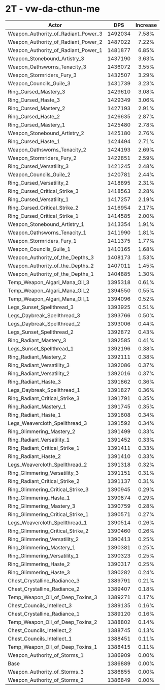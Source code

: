 # 2T - vw-da-cthun-me
| Actor | DPS | Increase |
|---|:---:|:---:|
|Weapon_Authority_of_Radiant_Power_3|1492034|7.58%|
|Weapon_Authority_of_Radiant_Power_2|1487022|7.22%|
|Weapon_Authority_of_Radiant_Power_1|1481877|6.85%|
|Weapon_Stonebound_Artistry_3|1437190|3.63%|
|Weapon_Oathsworns_Tenacity_3|1436072|3.55%|
|Weapon_Stormriders_Fury_3|1432507|3.29%|
|Weapon_Councils_Guile_3|1431739|3.23%|
|Ring_Cursed_Mastery_3|1429610|3.08%|
|Ring_Cursed_Haste_3|1429349|3.06%|
|Ring_Cursed_Mastery_2|1427193|2.91%|
|Ring_Cursed_Haste_2|1426635|2.87%|
|Ring_Cursed_Mastery_1|1425480|2.78%|
|Weapon_Stonebound_Artistry_2|1425180|2.76%|
|Ring_Cursed_Haste_1|1424494|2.71%|
|Weapon_Oathsworns_Tenacity_2|1424193|2.69%|
|Weapon_Stormriders_Fury_2|1422851|2.59%|
|Ring_Cursed_Versatility_3|1421245|2.48%|
|Weapon_Councils_Guile_2|1420781|2.44%|
|Ring_Cursed_Versatility_2|1418895|2.31%|
|Ring_Cursed_Critical_Strike_3|1418563|2.28%|
|Ring_Cursed_Versatility_1|1417257|2.19%|
|Ring_Cursed_Critical_Strike_2|1416954|2.17%|
|Ring_Cursed_Critical_Strike_1|1414585|2.00%|
|Weapon_Stonebound_Artistry_1|1413354|1.91%|
|Weapon_Oathsworns_Tenacity_1|1411990|1.81%|
|Weapon_Stormriders_Fury_1|1411375|1.77%|
|Weapon_Councils_Guile_1|1410165|1.68%|
|Weapon_Authority_of_the_Depths_3|1408173|1.53%|
|Weapon_Authority_of_the_Depths_2|1407011|1.45%|
|Weapon_Authority_of_the_Depths_1|1404885|1.30%|
|Temp_Weapon_Algari_Mana_Oil_3|1395318|0.61%|
|Temp_Weapon_Algari_Mana_Oil_2|1394550|0.55%|
|Temp_Weapon_Algari_Mana_Oil_1|1394096|0.52%|
|Legs_Sunset_Spellthread_3|1393925|0.51%|
|Legs_Daybreak_Spellthread_3|1393766|0.50%|
|Legs_Daybreak_Spellthread_2|1393006|0.44%|
|Legs_Sunset_Spellthread_2|1392872|0.43%|
|Ring_Radiant_Mastery_3|1392585|0.41%|
|Legs_Sunset_Spellthread_1|1392196|0.38%|
|Ring_Radiant_Mastery_2|1392111|0.38%|
|Ring_Radiant_Versatility_3|1392086|0.37%|
|Ring_Radiant_Versatility_2|1392016|0.37%|
|Ring_Radiant_Haste_3|1391862|0.36%|
|Legs_Daybreak_Spellthread_1|1391827|0.36%|
|Ring_Radiant_Critical_Strike_3|1391791|0.35%|
|Ring_Radiant_Mastery_1|1391745|0.35%|
|Ring_Radiant_Haste_1|1391608|0.34%|
|Legs_Weavercloth_Spellthread_3|1391592|0.34%|
|Ring_Glimmering_Mastery_2|1391499|0.33%|
|Ring_Radiant_Versatility_1|1391452|0.33%|
|Ring_Radiant_Critical_Strike_1|1391411|0.33%|
|Ring_Radiant_Haste_2|1391410|0.33%|
|Legs_Weavercloth_Spellthread_2|1391318|0.32%|
|Ring_Glimmering_Versatility_3|1391151|0.31%|
|Ring_Radiant_Critical_Strike_2|1391137|0.31%|
|Ring_Glimmering_Critical_Strike_3|1390945|0.29%|
|Ring_Glimmering_Haste_1|1390874|0.29%|
|Ring_Glimmering_Mastery_3|1390759|0.28%|
|Ring_Glimmering_Critical_Strike_1|1390571|0.27%|
|Legs_Weavercloth_Spellthread_1|1390514|0.26%|
|Ring_Glimmering_Critical_Strike_2|1390460|0.26%|
|Ring_Glimmering_Versatility_2|1390413|0.25%|
|Ring_Glimmering_Mastery_1|1390381|0.25%|
|Ring_Glimmering_Versatility_1|1390323|0.25%|
|Ring_Glimmering_Haste_2|1390317|0.25%|
|Ring_Glimmering_Haste_3|1390282|0.24%|
|Chest_Crystalline_Radiance_3|1389791|0.21%|
|Chest_Crystalline_Radiance_2|1389407|0.18%|
|Temp_Weapon_Oil_of_Deep_Toxins_3|1389271|0.17%|
|Chest_Councils_Intellect_3|1389135|0.16%|
|Chest_Crystalline_Radiance_1|1389120|0.16%|
|Temp_Weapon_Oil_of_Deep_Toxins_2|1388802|0.14%|
|Chest_Councils_Intellect_2|1388745|0.13%|
|Chest_Councils_Intellect_1|1388451|0.11%|
|Temp_Weapon_Oil_of_Deep_Toxins_1|1388415|0.11%|
|Weapon_Authority_of_Storms_1|1386909|0.00%|
|Base|1386889|0.00%|
|Weapon_Authority_of_Storms_3|1386855|0.00%|
|Weapon_Authority_of_Storms_2|1386849|0.00%|
